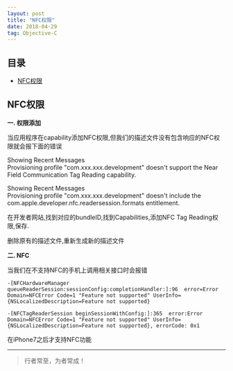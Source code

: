 ```yaml
---
layout: post
title: "NFC权限"
date: 2018-04-29
tag: Objective-C
---
```







## 目录
- [NFC权限](#content1)   





<!-- ************************************************ -->
## <a id="content1"></a>NFC权限

**一. 权限添加**

当应用程序在capability添加NFC权限,但我们的描述文件没有包含响应的NFC权限就会报下面的错误

Showing Recent Messages      
Provisioning profile "com.xxx.xxx.development" doesn't support the Near Field Communication Tag Reading capability.

Showing Recent Messages     
Provisioning profile "com.xxx.xxx.development" doesn't include the com.apple.developer.nfc.readersession.formats entitlement.


在开发者网站,找到对应的bundleID,找到Capabilities,添加NFC Tag Reading权限,保存.

删除原有的描述文件,重新生成新的描述文件

**二. NFC**

当我们在不支持NFC的手机上调用相关接口时会报错

```
-[NFCHardwareManager queueReaderSession:sessionConfig:completionHandler:]:96  error=Error Domain=NFCError Code=1 "Feature not supported" UserInfo={NSLocalizedDescription=Feature not supported}

-[NFCTagReaderSession beginSessionWithConfig:]:365  error:Error Domain=NFCError Code=1 "Feature not supported" UserInfo={NSLocalizedDescription=Feature not supported}, errorCode: 0x1

```
在iPhone7之后才支持NFC功能  





----------
>  行者常至，为者常成！


